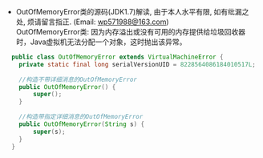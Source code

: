 * OutOfMemoryError类的源码(JDK1.7)解读, 由于本人水平有限, 如有纰漏之处, 烦请留言指正. (Email: wp571988@163.com)      
  OutOfMemoryError类: 因为内存溢出或没有可用的内存提供给垃圾回收器时，Java虚拟机无法分配一个对象，这时抛出该异常。
  
```java
  public class OutOfMemoryError extends VirtualMachineError {
    private static final long serialVersionUID = 8228564086184010517L;
    
    //构造不带详细消息的OutOfMemoryError
    public OutOfMemoryError() {
        super();
    }
    
    //构造带指定详细消息的OutOfMemoryError
    public OutOfMemoryError(String s) {
        super(s);
    }
  }
```
